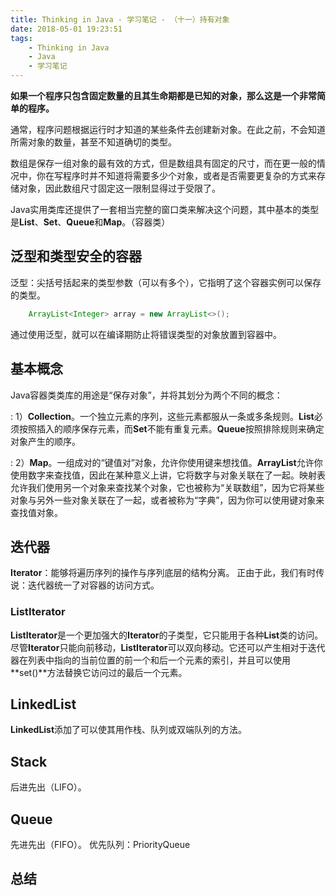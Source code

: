 ```yaml
---
title: Thinking in Java - 学习笔记 - （十一）持有对象
date: 2018-05-01 19:23:51
tags:
	- Thinking in Java
	- Java
	- 学习笔记	
---
```




**如果一个程序只包含固定数量的且其生命期都是已知的对象，那么这是一个非常简单的程序。**

通常，程序问题根据运行时才知道的某些条件去创建新对象。在此之前，不会知道所需对象的数量，甚至不知道确切的类型。

数组是保存一组对象的最有效的方式，但是数组具有固定的尺寸，而在更一般的情况中，你在写程序时并不知道将需要多少个对象，或者是否需要更复杂的方式来存储对象，因此数组尺寸固定这一限制显得过于受限了。

<!-- more -->

Java实用类库还提供了一套相当完整的窗口类来解决这个问题，其中基本的类型是**List**、**Set**、**Queue**和**Map**。（容器类）

泛型和类型安全的容器
---

泛型：尖括号括起来的<font face="kaiti">类型参数</font>（可以有多个），它指明了这个容器实例可以保存的类型。

``` java
    ArrayList<Integer> array = new ArrayList<>();
```

通过使用泛型，就可以在<font face="kaiti">编译期</font>防止将错误类型的对象放置到容器中。

基本概念
---

Java容器类类库的用途是“保存对象”，并将其划分为两个不同的概念：

: 1）**Collection**。一个独立元素的序列，这些元素都服从一条或多条规则。**List**必须按照插入的顺序保存元素，而**Set**不能有重复元素。**Queue**按照<font face="kaiti">排除规则</font>来确定对象产生的顺序。

: 2）**Map**。一组成对的“键值对”对象，允许你使用键来想找值。**ArrayList**允许你使用数字来查找值，因此在某种意义上讲，它将数字与对象关联在了一起。<font face="kaiti">映射表</font>允许我们使用<font face="kaiti">另一个对象</font>来查找某个对象，它也被称为“<font face="kaiti">关联数组</font>”，因为它将某些对象与另外一些对象关联在了一起，或者被称为“字典”，因为你可以使用键对象来查找值对象。

迭代器
--

**Iterator**：能够将遍历序列的操作与序列底层的结构分离。
正由于此，我们有时传说：迭代器统一了对容器的访问方式。

### ListIterator
**ListIterator**是一个更加强大的**Iterator**的子类型，它只能用于各种**List**类的访问。尽管**Iterator**只能向前移动，**ListIterator**可以双向移动。它还可以产生相对于迭代器在列表中指向的当前位置的前一个和后一个元素的索引，并且可以使用**set()**方法替换它访问过的最后一个元素。

LinkedList
--

**LinkedList**添加了可以使其用作栈、队列或双端队列的方法。

Stack
--

后进先出（LIFO）。

Queue
--

先进先出（FIFO）。
优先队列：PriorityQueue

总结
--